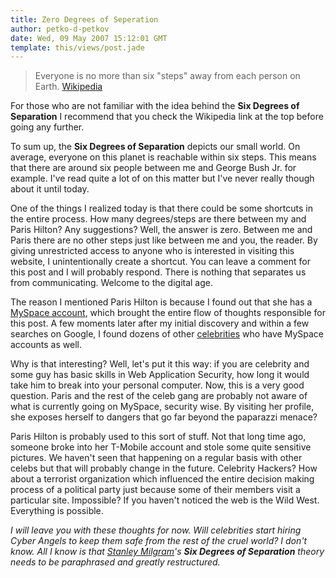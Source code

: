 ```yaml
---
title: Zero Degrees of Seperation
author: petko-d-petkov
date: Wed, 09 May 2007 15:12:01 GMT
template: this/views/post.jade
---
```


> Everyone is no more than six "steps" away from each person on Earth. [Wikipedia](http://en.wikipedia.org/wiki/Six_degrees_of_separation)

For those who are not familiar with the idea behind the **Six Degrees of Separation** I recommend that you check the Wikipedia link at the top before going any further.

To sum up, the **Six Degrees of Separation** depicts our small world. On average, everyone on this planet is reachable within six steps. This means that there are around six people between me and George Bush Jr. for example. I've read quite a lot of on this matter but I've never really though about it until today.

One of the things I realized today is that there could be some shortcuts in the entire process. How many degrees/steps are there between my and Paris Hilton? Any suggestions? Well, the answer is zero. Between me and Paris there are no other steps just like between me and you, the reader. By giving unrestricted access to anyone who is interested in visiting this website, I unintentionally create a shortcut. You can leave a comment for this post and I will probably respond. There is nothing that separates us from communicating. Welcome to the digital age.

The reason I mentioned Paris Hilton is because I found out that she has a [MySpace account](http://www.myspace.com/parishilton), which brought the entire flow of thoughts responsible for this post. A few moments later after my initial discovery and within a few searches on Google, I found dozens of other [celebrities](http://www.myspacecelebrities.com/) who have MySpace accounts as well.

Why is that interesting? Well, let's put it this way: if you are celebrity and some guy has basic skills in Web Application Security, how long it would take him to break into your personal computer. Now, this is a very good question. Paris and the rest of the celeb gang are probably not aware of what is currently going on MySpace, security wise. By visiting her profile, she exposes herself to dangers that go far beyond the paparazzi menace?

Paris Hilton is probably used to this sort of stuff. Not that long time ago, someone broke into her T-Mobile account and stole some quite sensitive pictures. We haven't seen that happening on a regular basis with other celebs but that will probably change in the future. Celebrity Hackers? How about a terrorist organization which influenced the entire decision making process of a political party just because some of their members visit a particular site. Impossible? If you haven't noticed the web is the Wild West. Everything is possible.

_I will leave you with these thoughts for now. Will celebrities start hiring Cyber Angels to keep them safe from the rest of the cruel world? I don't know. All I know is that [Stanley Milgram](http://en.wikipedia.org/wiki/Stanley_Milgram)'s **Six Degrees of Separation** theory needs to be paraphrased and greatly restructured._

